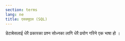 ```yaml
---
section: terms
lang: ne
title: एसक्युएल (SQL)
---
```


डेटाबेसलाई धेरै प्रकारका प्रश्न सोध्नका लागि धेरै प्रयोग गरिने एक भाषा हो ।
